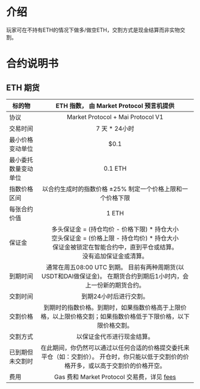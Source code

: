 # 介绍
玩家可在不持有ETH的情况下做多/做空ETH，交割方式是现金结算而非实物交割。


# 合约说明书

## ETH 期货

| 标的物       | ETH 指数， 由 Market Protocol 预言机提供         | 
| -------------      |:-------------: |
| 协议                | Market Protocol + Mai Protocol V1 |
| 交易时间            | 7 天 * 24小时         |  
| 最小价格变动单位     | $0.1 |   
| 最小委托数量变动单位 | 0.1 ETH |
| 指数价格区间        | 以合约生成时的指数价格 ±25% 制定一个价格上限和一个价格下限       | 
| 每张合约价值        | 1 ETH         |   
| 保证金             | 多头保证金 = (持仓均价 - 价格下限) * 持仓大小<br/>空头保证金 = (价格上限 - 持仓均价) * 持仓大小<br/>保证金被锁定在智能合约中，直到平仓或结算。<br/>没有追加保证金或清算。     |  
| 到期时间           | 通常在周五08:00 UTC 到期。 目前有两种周期货(以USDT和DAI做保证金)。 在期货合约到期后1小时内，会上一份新的期货合约。   |  
| 交割时间           | 到期24小时后进行交割。          |
| 交割价格           | 到期时的指数价格。到期时，如果指数价格高于上限价格，以上限价格交割；如果指数价格低于下限价格，以下限价格交割。            | 
| 交割方式           |   以保证金代币进行现金结算。      |  
| 已到期但未交割时    | 在此期间，你仍然可以通过以任何合适的价格提交委托来平仓（如：交割价）。 开仓时，你只能以低于交割价的价格开多，或以高于交割价的价格开空。 |
| 费用               |   Gas 费和 Market Protocol 交易费，详见 [fees](fees.md) |   


